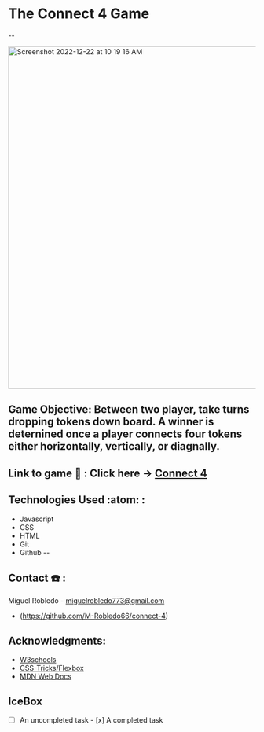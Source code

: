 # The Connect 4 Game
--

 <img width="697" alt="Screenshot 2022-12-22 at 10 19 16 AM" src="https://user-images.githubusercontent.com/119347753/209177967-eea38899-b73d-44ba-b084-a4f1ec3b81c5.png">

Game Objective: Between two player, take turns dropping tokens down board. A winner is deternined once a player connects four tokens either horizontally, vertically, or diagnally.
---


Link to game :link: : Click here -> [Connect 4](https://miguel-robledo-connect-4.netlify.app)
-- 
## Technologies Used :atom: :
+ Javascript 
+ CSS 
+ HTML
+ Git
+ Github
-- 
## Contact :telephone: :

Miguel Robledo - miguelrobledo773@gmail.com
+ (https://github.com/M-Robledo66/connect-4)


## Acknowledgments:
* [W3schools](https://www.w3schools.com)
* [CSS-Tricks/Flexbox](https://css-tricks.com/snippets/css/a-guide-to-flexbox/)
* [MDN Web Docs](https://developer.mozilla.org/en-US/)

## IceBox
- [ ] An uncompleted task
         - [x] A completed task


